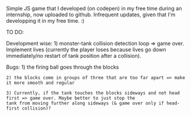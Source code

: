 Simple JS game that I developed (on codepen) in my free time during an internship, now uploaded to github. Infrequent
updates, given that I'm developping it in my free time. :)


TO DO:

Development wise:
    1) monster-tank collision detection loop => game over. Implement lives (currently the player loses
    because lives go down immediately/no restart of tank position after a collision).

Bugs:
    1) the firing ball goes through the blocks

    2) the blocks come in groups of three that are too far apart => make it more smooth and regular

    3) Currently, if the tank touches the blocks sideways and not head first => game over. Maybe better to just stop the
    tank from moving further along sideways (& game over only if head-first collision)?


